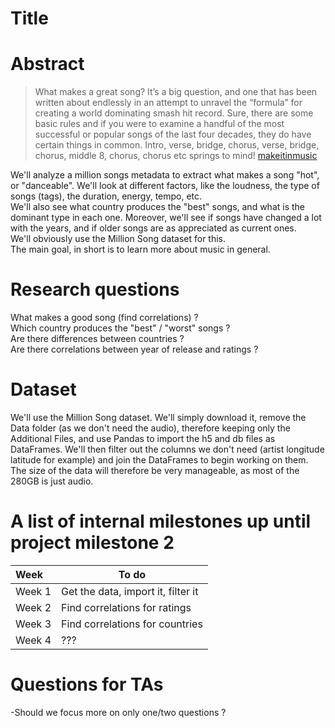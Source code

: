 # Title

# Abstract
>What makes a great song? It’s a big question, and one that has been written about endlessly in an attempt to unravel the “formula” for creating a world dominating smash hit record. Sure, there are some basic rules and if you were to examine a handful of the most successful or popular songs of the last four decades, they do have certain things in common. Intro, verse, bridge, chorus, verse, bridge, chorus, middle 8, chorus, chorus etc springs to mind! <a  href="http://www.makeitinmusic.com/what-makes-a-great-song/">makeitinmusic</a>    

We'll analyze a million songs metadata to extract what makes a song "hot", or "danceable". We'll look at different factors, like the loudness, the type of songs (tags), the duration, energy, tempo, etc.   
We'll also see what country produces the "best" songs, and what is the dominant type in each one. Moreover, we'll see if songs have changed a lot with the years, and if older songs are as appreciated as current ones.    
We'll obviously use the Million Song dataset for this.    
The main goal, in short is to learn more about music in general.    

# Research questions
What makes a good song (find correlations) ?     
Which country produces the "best" / "worst" songs ?    
Are there differences between countries ?     
Are there correlations between year of release and ratings ?    

# Dataset
We'll use the Million Song dataset. We'll simply download it, remove the Data folder (as we don't need the audio), therefore keeping only the Additional Files, and use Pandas to import the h5 and db files as DataFrames. We'll then filter out the columns we don't need (artist longitude latitude for example) and join the DataFrames to begin working on them. The size of the data will therefore be very manageable, as most of the 280GB is just audio.

# A list of internal milestones up until project milestone 2
| Week | To do |
| :------- | -------- |
| Week 1 | Get the data, import it, filter it |
| Week 2 | Find correlations for ratings |
| Week 3 | Find correlations for countries |
| Week 4 | ??? |

# Questions for TAs
-Should we focus more on only one/two questions ?    
